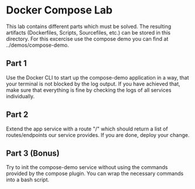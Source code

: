 # Docker Compose Lab
This lab contains different parts which must be solved. The resulting artifacts (Dockerfiles, Scripts, Sourcefiles, etc.) can be stored in this directory. For this excercise use the compose demo you can find at ../demos/compose-demo.
## Part 1
Use the Docker CLI to start up the compose-demo application in a way, that your terminal is not blocked by the log output. If you have achieved that, make sure that everything is fine by checking the logs of all services individually.
## Part 2
Extend the app service with a route "/" which should return a list of routes/endpoints our service provides. If you are done, deploy your change.
## Part 3 (Bonus)
Try to init the compose-demo service without using the commands provided by the compose plugin. You can wrap the necessary commands into a bash script.